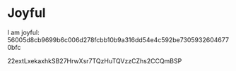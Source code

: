 # Joyful

I am joyful: 56005d8cb9699b6c006d278fcbb10b9a316dd54e4c592be73059326046770bfc


22extLxekaxhkSB27HrwXsr7TQzHuTQVzzCZhs2CCQmBSP